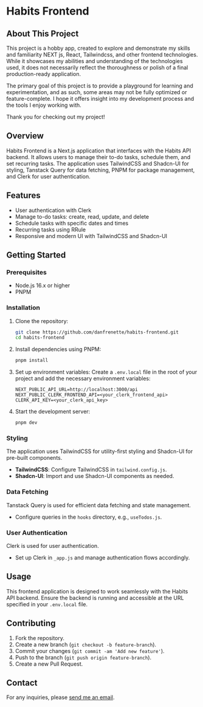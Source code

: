 # Habits Frontend

## About This Project
This project is a hobby app, created to explore and demonstrate my skills and
familiarity NEXT js, React, Tailwindcss, and other frontend technologies. While
it showcases my abilities and understanding of the technologies used, it does
not necessarily reflect the thoroughness or polish of a final production-ready
application.

The primary goal of this project is to provide a playground for learning and
experimentation, and as such, some areas may not be fully optimized or
feature-complete. I hope it offers insight into my development process and the
tools I enjoy working with.

Thank you for checking out my project!

## Overview
Habits Frontend is a Next.js application that interfaces with the Habits API
backend. It allows users to manage their to-do tasks, schedule them, and set
recurring tasks. The application uses TailwindCSS and Shadcn-UI for styling,
Tanstack Query for data fetching, PNPM for package management, and Clerk for
user authentication.

## Features
- User authentication with Clerk
- Manage to-do tasks: create, read, update, and delete
- Schedule tasks with specific dates and times
- Recurring tasks using RRule
- Responsive and modern UI with TailwindCSS and Shadcn-UI

## Getting Started

### Prerequisites
- Node.js 16.x or higher
- PNPM

### Installation
1. Clone the repository:
   ```bash
   git clone https://github.com/danfrenette/habits-frontend.git
   cd habits-frontend
   ```

2. Install dependencies using PNPM:
   ```bash
   pnpm install
   ```

3. Set up environment variables:
   Create a `.env.local` file in the root of your project and add the necessary environment variables:
   ```env
   NEXT_PUBLIC_API_URL=http://localhost:3000/api
   NEXT_PUBLIC_CLERK_FRONTEND_API=<your_clerk_frontend_api>
   CLERK_API_KEY=<your_clerk_api_key>
   ```

4. Start the development server:
   ```bash
   pnpm dev
   ```

### Styling
The application uses TailwindCSS for utility-first styling and Shadcn-UI for pre-built components.

- **TailwindCSS**: Configure TailwindCSS in `tailwind.config.js`.
- **Shadcn-UI**: Import and use Shadcn-UI components as needed.

### Data Fetching
Tanstack Query is used for efficient data fetching and state management.

- Configure queries in the `hooks` directory, e.g., `useTodos.js`.

### User Authentication
Clerk is used for user authentication.

- Set up Clerk in `_app.js` and manage authentication flows accordingly.

## Usage
This frontend application is designed to work seamlessly with the Habits API backend. Ensure the backend is running and accessible at the URL specified in your `.env.local` file.

## Contributing
1. Fork the repository.
2. Create a new branch (`git checkout -b feature-branch`).
3. Commit your changes (`git commit -am 'Add new feature'`).
4. Push to the branch (`git push origin feature-branch`).
5. Create a new Pull Request.

## Contact
For any inquiries, please [send me an email](mailto:dan.r.frenette@gmail.com).
